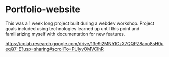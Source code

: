 # Portfolio-website

This was a 1 week long project built during a webdev workshop. Project goals included using technologies learned up until this point and familiarizing myself with documentation for new features.

https://colab.research.google.com/drive/13e9l2MNYICzX7QQPZ8aoo8sH0ueqQ7-E?usp=sharing#scrollTo=PUIyvOMVClhR
